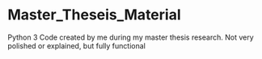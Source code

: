 # Master_Theseis_Material
Python 3 Code created by me during my master thesis research. Not very polished or explained, but fully functional

